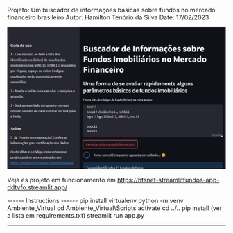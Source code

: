 Projeto: Um buscador de informações básicas sobre fundos no mercado financeiro brasileiro
Autor: Hamilton Tenório da Silva
Date: 17/02/2023

![Alt text](modelo_site.jpg)

Veja es projeto em funcionamento em https://htsnet-streamlitfundos-app-ddtyfo.streamlit.app/

------ Instructions ------
pip install virtualenv
python -m venv Ambiente_Virtual
cd Ambiente_Virtual\Scripts
activate
cd ../..
pip install <packages> (ver a lista em requirements.txt)
streamlit run app.py  

  ---------------------
